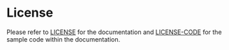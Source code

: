 # License

Please refer to [LICENSE](LICENSE) for the documentation and [LICENSE-CODE](LICENSE-CODE) for the sample code within the documentation.
